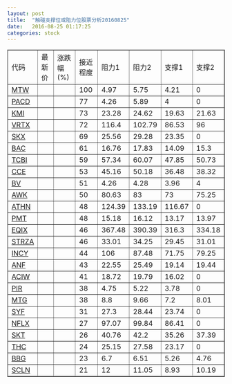 ```yaml
---
layout: post
title:  "触碰支撑位或阻力位股票分析20160825"
date:   2016-08-25 01:17:25
categories: stock
---
```

<script type="text/javascript">
var stockList = []
stockList.push('gb_mtw');
stockList.push('gb_pacd');
stockList.push('gb_kmi');
stockList.push('gb_vrtx');
stockList.push('gb_skx');
stockList.push('gb_bac');
stockList.push('gb_tcbi');
stockList.push('gb_cce');
stockList.push('gb_bv');
stockList.push('gb_awk');
stockList.push('gb_athn');
stockList.push('gb_pmt');
stockList.push('gb_eqix');
stockList.push('gb_strza');
stockList.push('gb_incy');
stockList.push('gb_anf');
stockList.push('gb_aciw');
stockList.push('gb_pir');
stockList.push('gb_mtg');
stockList.push('gb_syf');
stockList.push('gb_nflx');
stockList.push('gb_skt');
stockList.push('gb_thc');
stockList.push('gb_bbg');
stockList.push('gb_scln');
</script>
<table border="1">
 <tr>
 <td>代码</td>
 <td>最新价</td>
 <td>涨跌幅(%)</td>
 <td>接近程度</td>
 <td>阻力1</td>
 <td>阻力2</td>
 <td>支撑1</td>
 <td>支撑2</td>
</tr>
  <tr id="mtw" class="red">
  <td><a href="http://stock.finance.sina.com.cn/usstock/quotes/MTW.html" target="_blank">MTW</a></td><td></td><td></td><td>100</td><td>4.97</td><td>5.75</td><td>4.21</td><td>0</td></tr>
  <tr id="pacd" class="red">
  <td><a href="http://stock.finance.sina.com.cn/usstock/quotes/PACD.html" target="_blank">PACD</a></td><td></td><td></td><td>77</td><td>4.26</td><td>5.89</td><td>4</td><td>0</td></tr>
  <tr id="kmi" class="green">
  <td><a href="http://stock.finance.sina.com.cn/usstock/quotes/KMI.html" target="_blank">KMI</a></td><td></td><td></td><td>73</td><td>23.28</td><td>24.62</td><td>19.63</td><td>21.63</td></tr>
  <tr id="vrtx" class="green">
  <td><a href="http://stock.finance.sina.com.cn/usstock/quotes/VRTX.html" target="_blank">VRTX</a></td><td></td><td></td><td>72</td><td>116.4</td><td>102.79</td><td>86.53</td><td>96</td></tr>
  <tr id="skx" class="red">
  <td><a href="http://stock.finance.sina.com.cn/usstock/quotes/SKX.html" target="_blank">SKX</a></td><td></td><td></td><td>69</td><td>25.56</td><td>29.28</td><td>23.35</td><td>0</td></tr>
  <tr id="bac" class="green">
  <td><a href="http://stock.finance.sina.com.cn/usstock/quotes/BAC.html" target="_blank">BAC</a></td><td></td><td></td><td>61</td><td>16.76</td><td>17.83</td><td>14.09</td><td>15.3</td></tr>
  <tr id="tcbi" class="green">
  <td><a href="http://stock.finance.sina.com.cn/usstock/quotes/TCBI.html" target="_blank">TCBI</a></td><td></td><td></td><td>59</td><td>57.34</td><td>60.07</td><td>47.85</td><td>50.73</td></tr>
  <tr id="cce" class="green">
  <td><a href="http://stock.finance.sina.com.cn/usstock/quotes/CCE.html" target="_blank">CCE</a></td><td></td><td></td><td>53</td><td>45.16</td><td>50.18</td><td>36.48</td><td>38.32</td></tr>
  <tr id="bv" class="green">
  <td><a href="http://stock.finance.sina.com.cn/usstock/quotes/BV.html" target="_blank">BV</a></td><td></td><td></td><td>51</td><td>4.26</td><td>4.28</td><td>3.96</td><td>4</td></tr>
  <tr id="awk" class="green">
  <td><a href="http://stock.finance.sina.com.cn/usstock/quotes/AWK.html" target="_blank">AWK</a></td><td></td><td></td><td>50</td><td>80.63</td><td>83</td><td>73</td><td>75.25</td></tr>
  <tr id="athn" class="red">
  <td><a href="http://stock.finance.sina.com.cn/usstock/quotes/ATHN.html" target="_blank">ATHN</a></td><td></td><td></td><td>48</td><td>124.39</td><td>133.19</td><td>116.67</td><td>0</td></tr>
  <tr id="pmt" class="red">
  <td><a href="http://stock.finance.sina.com.cn/usstock/quotes/PMT.html" target="_blank">PMT</a></td><td></td><td></td><td>48</td><td>15.18</td><td>16.12</td><td>13.17</td><td>13.97</td></tr>
  <tr id="eqix" class="red">
  <td><a href="http://stock.finance.sina.com.cn/usstock/quotes/EQIX.html" target="_blank">EQIX</a></td><td></td><td></td><td>46</td><td>367.48</td><td>390.39</td><td>316.3</td><td>334.18</td></tr>
  <tr id="strza" class="green">
  <td><a href="http://stock.finance.sina.com.cn/usstock/quotes/STRZA.html" target="_blank">STRZA</a></td><td></td><td></td><td>46</td><td>33.01</td><td>34.25</td><td>29.45</td><td>31.01</td></tr>
  <tr id="incy" class="red">
  <td><a href="http://stock.finance.sina.com.cn/usstock/quotes/INCY.html" target="_blank">INCY</a></td><td></td><td></td><td>44</td><td>106</td><td>87.48</td><td>71.75</td><td>79.25</td></tr>
  <tr id="anf" class="red">
  <td><a href="http://stock.finance.sina.com.cn/usstock/quotes/ANF.html" target="_blank">ANF</a></td><td></td><td></td><td>43</td><td>22.55</td><td>25.49</td><td>19.14</td><td>19.44</td></tr>
  <tr id="aciw" class="red">
  <td><a href="http://stock.finance.sina.com.cn/usstock/quotes/ACIW.html" target="_blank">ACIW</a></td><td></td><td></td><td>41</td><td>18.72</td><td>19.79</td><td>16.02</td><td>0</td></tr>
  <tr id="pir" class="red">
  <td><a href="http://stock.finance.sina.com.cn/usstock/quotes/PIR.html" target="_blank">PIR</a></td><td></td><td></td><td>38</td><td>4.75</td><td>5.22</td><td>3.78</td><td>0</td></tr>
  <tr id="mtg" class="green">
  <td><a href="http://stock.finance.sina.com.cn/usstock/quotes/MTG.html" target="_blank">MTG</a></td><td></td><td></td><td>38</td><td>8.8</td><td>9.66</td><td>7.2</td><td>8.01</td></tr>
  <tr id="syf" class="red">
  <td><a href="http://stock.finance.sina.com.cn/usstock/quotes/SYF.html" target="_blank">SYF</a></td><td></td><td></td><td>31</td><td>27.3</td><td>28.44</td><td>23.74</td><td>0</td></tr>
  <tr id="nflx" class="red">
  <td><a href="http://stock.finance.sina.com.cn/usstock/quotes/NFLX.html" target="_blank">NFLX</a></td><td></td><td></td><td>27</td><td>97.07</td><td>99.84</td><td>86.41</td><td>0</td></tr>
  <tr id="skt" class="red">
  <td><a href="http://stock.finance.sina.com.cn/usstock/quotes/SKT.html" target="_blank">SKT</a></td><td></td><td></td><td>26</td><td>40.76</td><td>42.2</td><td>35.26</td><td>37.39</td></tr>
  <tr id="thc" class="red">
  <td><a href="http://stock.finance.sina.com.cn/usstock/quotes/THC.html" target="_blank">THC</a></td><td></td><td></td><td>24</td><td>25.15</td><td>27.58</td><td>23.17</td><td>0</td></tr>
  <tr id="bbg" class="red">
  <td><a href="http://stock.finance.sina.com.cn/usstock/quotes/BBG.html" target="_blank">BBG</a></td><td></td><td></td><td>23</td><td>6.7</td><td>6.51</td><td>5.26</td><td>4.76</td></tr>
  <tr id="scln" class="green">
  <td><a href="http://stock.finance.sina.com.cn/usstock/quotes/SCLN.html" target="_blank">SCLN</a></td><td></td><td></td><td>21</td><td>12</td><td>11.05</td><td>8.93</td><td>10.19</td></tr>
</table>
